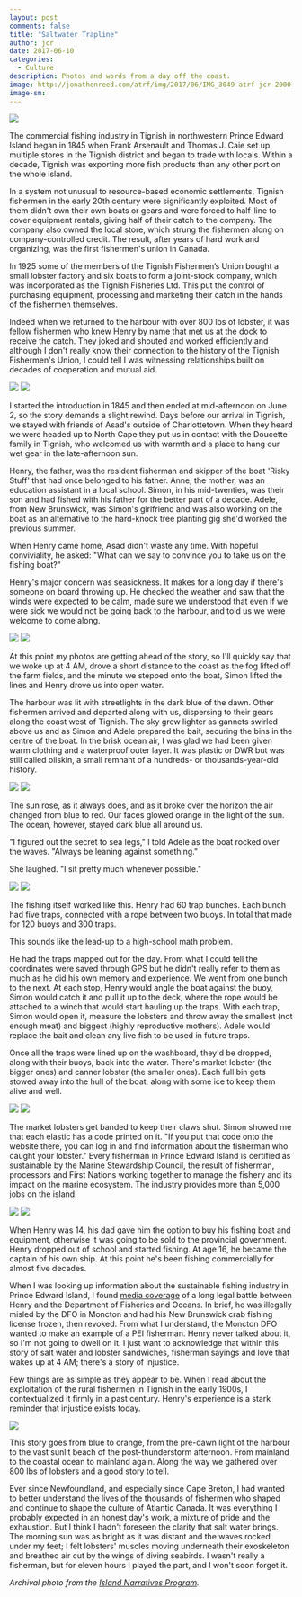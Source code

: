 ```yaml
---
layout: post
comments: false
title: "Saltwater Trapline"
author: jcr
date: 2017-06-10
categories:
  - Culture
description: Photos and words from a day off the coast.
image: http://jonathonreed.com/atrf/img/2017/06/IMG_3049-atrf-jcr-2000-web.jpg
image-sm:
---
```


<img src="http://jonathonreed.com/atrf/img/2017/06/FishingIndustry2.jpg">

The commercial fishing industry in Tignish in northwestern Prince Edward Island began in 1845 when Frank Arsenault and Thomas J. Caie set up multiple stores in the Tignish district and began to trade with locals. Within a decade, Tignish was exporting more fish products than any other port on the whole island.

In a system not unusual to resource-based economic settlements, Tignish fishermen in the early 20th century were significantly exploited. Most of them didn't own their own boats or gears and were forced to half-line to cover equipment rentals, giving half of their catch to the company. The company also owned the local store, which strung the fishermen along on company-controlled credit. The result, after years of hard work and organizing, was the first fishermen's union in Canada.

In 1925 some of the members of the Tignish Fishermen’s Union bought a small lobster factory and six boats to form a joint-stock company, which was incorporated as the Tignish Fisheries Ltd. This put the control of purchasing equipment, processing and marketing their catch in the hands of the fishermen themselves.

Indeed when we returned to the harbour with over 800 lbs of lobster, it was fellow fishermen who knew Henry by name that met us at the dock to receive the catch. They joked and shouted and worked efficiently and although I don't really know their connection to the history of the Tignish Fishermen's Union, I could tell I was witnessing relationships built on decades of cooperation and mutual aid.

<img src="http://jonathonreed.com/atrf/img/2017/06/IMG_2758-atrf-jcr-2000-web.jpg">

<img src="http://jonathonreed.com/atrf/img/2017/06/IMG_2780-atrf-jcr-2000-web.jpg">

I started the introduction in 1845 and then ended at mid-afternoon on June 2, so the story demands a slight rewind. Days before our arrival in Tignish, we stayed with friends of Asad's outside of Charlottetown. When they heard we were headed up to North Cape they put us in contact with the Doucette family in Tignish, who welcomed us with warmth and a place to hang our wet gear in the late-afternoon sun.

Henry, the father, was the resident fisherman and skipper of the boat 'Risky Stuff' that had once belonged to his father. Anne, the mother, was an education assistant in a local school. Simon, in his mid-twenties, was their son and had fished with his father for the better part of a decade. Adele, from New Brunswick, was Simon's girlfriend and was also working on the boat as an alternative to the hard-knock tree planting gig she'd worked the previous summer.

When Henry came home, Asad didn't waste any time. With hopeful conviviality, he asked: "What can we say to convince you to take us on the fishing boat?"

Henry's major concern was seasickness. It makes for a long day if there's someone on board throwing up. He checked the weather and saw that the winds were expected to be calm, made sure we understood that even if we were sick we would not be going back to the harbour, and told us we were welcome to come along.

<img src="http://jonathonreed.com/atrf/img/2017/06/IMG_2837-atrf-jcr-2000-web.jpg">

<img src="http://jonathonreed.com/atrf/img/2017/06/IMG_2842-atrf-jcr-2000-web.jpg">

At this point my photos are getting ahead of the story, so I'll quickly say that we woke up at 4 AM, drove a short distance to the coast as the fog lifted off the farm fields, and the minute we stepped onto the boat, Simon lifted the lines and Henry drove us into open water.

The harbour was lit with streetlights in the dark blue of the dawn. Other fishermen arrived and departed along with us, dispersing to their gears along the coast west of Tignish. The sky grew lighter as gannets swirled above us and as Simon and Adele prepared the bait, securing the bins in the centre of the boat. In the brisk ocean air, I was glad we had been given warm clothing and a waterproof outer layer. It was plastic or DWR but was still called oilskin, a small remnant of a hundreds- or thousands-year-old history.

<img src="http://jonathonreed.com/atrf/img/2017/06/IMG_8749-atrf-jcr-2000-web.jpg">

<img src="http://jonathonreed.com/atrf/img/2017/06/IMG_8766-atrf-jcr-2000-web.jpg">

The sun rose, as it always does, and as it broke over the horizon the air changed from blue to red. Our faces glowed orange in the light of the sun. The ocean, however, stayed dark blue all around us.

"I figured out the secret to sea legs," I told Adele as the boat rocked over the waves. "Always be leaning against something."

She laughed. "I sit pretty much whenever possible."

<img src="http://jonathonreed.com/atrf/img/2017/06/IMG_2906-atrf-jcr-2000-web.jpg">

<img src="http://jonathonreed.com/atrf/img/2017/06/IMG_2924-atrf-jcr-2000-web.jpg">

The fishing itself worked like this. Henry had 60 trap bunches. Each bunch had five traps, connected with a rope between two buoys. In total that made for 120 buoys and 300 traps.

This sounds like the lead-up to a high-school math problem.

He had the traps mapped out for the day. From what I could tell the coordinates were saved through GPS but he didn't really refer to them as much as he did his own memory and experience. We went from one bunch to the next. At each stop, Henry would angle the boat against the buoy, Simon would catch it and pull it up to the deck, where the rope would be attached to a winch that would start hauling up the traps. With each trap, Simon would open it, measure the lobsters and throw away the smallest (not enough meat) and biggest (highly reproductive mothers). Adele would replace the bait and clean any live fish to be used in future traps.

Once all the traps were lined up on the washboard, they'd be dropped, along with their buoys, back into the water. There's market lobster (the bigger ones) and canner lobster (the smaller ones). Each full bin gets stowed away into the hull of the boat, along with some ice to keep them alive and well.

<img src="http://jonathonreed.com/atrf/img/2017/06/IMG_2955-atrf-jcr-2000-web.jpg">

<img src="http://jonathonreed.com/atrf/img/2017/06/IMG_3049-atrf-jcr-2000-web.jpg">

The market lobsters get banded to keep their claws shut. Simon showed me that each elastic has a code printed on it. "If you put that code onto the website there, you can log in and find information about the fisherman who caught your lobster." Every fisherman in Prince Edward Island is certified as sustainable by the Marine Stewardship Council, the result of fisherman, processors and First Nations working together to manage the fishery and its impact on the marine ecosystem. The industry provides more than 5,000 jobs on the island.

<img src="http://jonathonreed.com/atrf/img/2017/06/IMG_2972-atrf-jcr-2000-web.jpg">

<img src="http://jonathonreed.com/atrf/img/2017/06/IMG_3029-atrf-jcr-2000-web.jpg">

When Henry was 14, his dad gave him the option to buy his fishing boat and equipment, otherwise it was going to be sold to the provincial government. Henry dropped out of school and started fishing. At age 16, he became the captain of his own ship. At this point he's been fishing commercially for almost five decades.

When I was looking up information about the sustainable fishing industry in Prince Edward Island, I found <a href="http://www.peicanada.com/west_prince_graphic/news/article_becff319-ede1-5cbe-bff3-45fbc0f8f069.html" target="blank">media coverage</a> of a long legal battle between Henry and the Department of Fisheries and Oceans. In brief, he was illegally misled by the DFO in Moncton and had his New Brunswick crab fishing license frozen, then revoked. From what I understand, the Moncton DFO wanted to make an example of a PEI fisherman. Henry never talked about it, so I'm not going to dwell on it. I just want to acknowledge that within this story of salt water and lobster sandwiches, fisherman sayings and love that wakes up at 4 AM; there's a story of injustice. 

Few things are as simple as they appear to be. When I read about the exploitation of the rural fishermen in Tignish in the early 1900s, I contextualized it firmly in a past century. Henry's experience is a stark reminder that injustice exists today.

<img src="http://jonathonreed.com/atrf/img/2017/06/IMG_3148-atrf-jcr-2000-web.jpg">

This story goes from blue to orange, from the pre-dawn light of the harbour to the vast sunlit beach of the post-thunderstorm afternoon. From mainland to the coastal ocean to mainland again. Along the way we gathered over 800 lbs of lobsters and a good story to tell.

Ever since Newfoundland, and especially since Cape Breton, I had wanted to better understand the lives of the thousands of fishermen who shaped and continue to shape the culture of Atlantic Canada. It was everything I probably expected in an honest day's work, a mixture of pride and the exhaustion. But I think I hadn't foreseen the clarity that salt water brings. The morning sun was as bright as it was distant and the waves rocked under my feet; I felt lobsters' muscles moving underneath their exoskeleton and breathed air cut by the wings of diving seabirds. I wasn't really a fisherman, but for eleven hours I played the part, and I won't soon forget it.

<i>Archival photo from the <a href="http://vre2.upei.ca/cap/node/401" target="blank">Island Narratives Program</a>.</i>